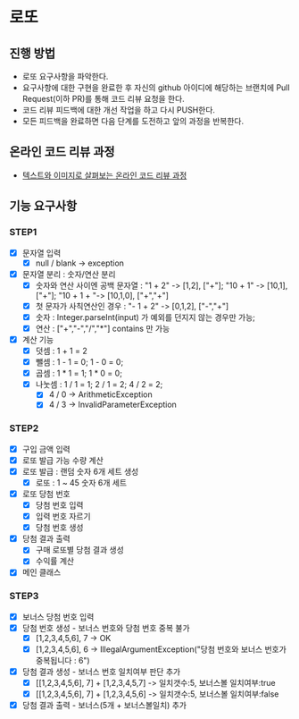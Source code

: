 # 로또

## 진행 방법

* 로또 요구사항을 파악한다.
* 요구사항에 대한 구현을 완료한 후 자신의 github 아이디에 해당하는 브랜치에 Pull Request(이하 PR)를 통해 코드 리뷰 요청을 한다.
* 코드 리뷰 피드백에 대한 개선 작업을 하고 다시 PUSH한다.
* 모든 피드백을 완료하면 다음 단계를 도전하고 앞의 과정을 반복한다.

## 온라인 코드 리뷰 과정

* [텍스트와 이미지로 살펴보는 온라인 코드 리뷰 과정](https://github.com/next-step/nextstep-docs/tree/master/codereview)

## 기능 요구사항

### STEP1

- [x] 문자열 입력
  - [x] null / blank -> exception
- [x] 문자열 분리 : 숫자/연산 분리
  - [x] 숫자와 연산 사이엔 공백 문자열 : "1 + 2" -> [1,2], ["+"]; "10 + 1" -> [10,1], ["+"]; "10 + 1 + "-> [10,1,0], ["+","+"]
  - [x] 첫 문자가 사칙연산인 경우 : "- 1 + 2" -> [0,1,2], ["-","+"]
  - [x] 숫자 : Integer.parseInt(input) 가 예외를 던지지 않는 경우만 가능;
  - [x] 연산 : ["+","-","/","*"] contains 만 가능
- [x] 계산 기능
    - [x] 덧셈 : 1 + 1 = 2
    - [x] 뺄셈 : 1 - 1 = 0; 1 - 0 = 0;
    - [x] 곱셈 : 1 * 1 = 1; 1 * 0 = 0;
    - [x] 나눗셈 : 1 / 1 = 1; 2 / 1 = 2; 4 / 2 = 2; 
      - [x] 4 / 0 -> ArithmeticException
      - [x] 4 / 3 -> InvalidParameterException

### STEP2
- [X] 구입 금액 입력
- [X] 로또 발급 가능 수량 계산
- [X] 로또 발급 : 랜덤 숫자 6개 세트 생성
  - [X] 로또 : 1 ~ 45 숫자 6개 세트
- [X] 로또 당첨 번호
  - [X] 당첨 번호 입력
  - [X] 입력 번호 자르기
  - [X] 당첨 번호 생성
- [X] 당첨 결과 출력
  - [X] 구매 로또별 당첨 결과 생성
  - [X] 수익률 계산
- [x] 메인 클래스

### STEP3
- [x] 보너스 당첨 번호 입력
- [x] 당첨 번호 생성 - 보너스 번호와 당첨 번호 중복 불가
  - [x] [1,2,3,4,5,6], 7 -> OK
  - [x] [1,2,3,4,5,6], 6 -> IllegalArgumentException("당첨 번호와 보너스 번호가 중복됩니다 : 6")
- [x] 당첨 결과 생성 - 보너스 번호 일치여부 판단 추가
  - [x] [[1,2,3,4,5,6], 7] + [1,2,3,4,5,7] -> 일치갯수:5, 보너스볼 일치여부:true
  - [x] [[1,2,3,4,5,6], 7] + [1,2,3,4,5,6] -> 일치갯수:5, 보너스볼 일치여부:false
- [x] 당첨 결과 출력 - 보너스(5개 + 보너스볼일치) 추가